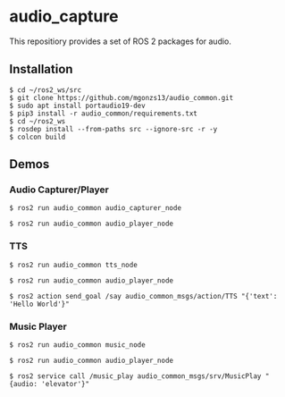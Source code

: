 # audio_capture

This repositiory provides a set of ROS 2 packages for audio.

## Installation

```shell
$ cd ~/ros2_ws/src
$ git clone https://github.com/mgonzs13/audio_common.git
$ sudo apt install portaudio19-dev
$ pip3 install -r audio_common/requirements.txt
$ cd ~/ros2_ws
$ rosdep install --from-paths src --ignore-src -r -y
$ colcon build
```

## Demos

### Audio Capturer/Player

```shell
$ ros2 run audio_common audio_capturer_node
```

```shell
$ ros2 run audio_common audio_player_node
```

### TTS

```shell
$ ros2 run audio_common tts_node
```

```shell
$ ros2 run audio_common audio_player_node
```

```shell
$ ros2 action send_goal /say audio_common_msgs/action/TTS "{'text': 'Hello World'}"
```

### Music Player

```shell
$ ros2 run audio_common music_node
```

```shell
$ ros2 run audio_common audio_player_node
```

```shell
$ ros2 service call /music_play audio_common_msgs/srv/MusicPlay "{audio: 'elevator'}"
```
